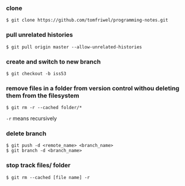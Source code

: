 ### clone
`$ git clone https://github.com/tomfriwel/programming-notes.git`

### pull unrelated histories
`$ git pull origin master --allow-unrelated-histories`

### create and switch to new branch
`$ git checkout -b iss53`

### remove files in a folder from version control withou deleting them from the filesystem

`$ git rm -r --cached folder/*`

`-r` means recursively

### delete branch

[](https://stackoverflow.com/questions/2003505/how-do-i-delete-a-git-branch-both-locally-and-remotely)

```
$ git push -d <remote_name> <branch_name>
$ git branch -d <branch_name>
```

### stop track files/ folder

`$ git rm --cached [file name] -r`